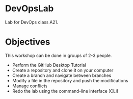 # DevOpsLab
Lab for DevOps class A21.
# Objectives
This workshop can be done in groups of 2-3 people.

- Perform the GitHub Desktop Tutorial
- Create a repository and clone it on your computer
- Create a branch and navigate between branches
- Modify a file in the repository and push the modifications
- Manage conflicts
- Redo the lab using the command-line interface (CLI)

